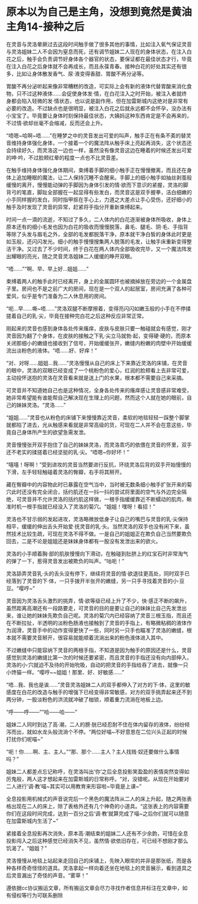 # 原本以为自己是主角，没想到竟然是黄油主角14-接种之后

在灵音与灵洛晕厥过去这段时间触手做了很多其他的事情，比如注入氧气保证灵音与灵洛姐妹二人不会因为窒息而死，还有调节姐妹二人现在的身体状态，在注入白花之后，触手会负责调节好身体各个器官的状态，要保证都在最佳状态才行，毕竟在注入白花之后身体就不会再成长，而且永葆青春。接种白花的好处其实还有很多，比如让身体散发香气、尿·液变得香甜、胃酸不再分泌等。

胃酸不再分泌听起来像非常糟糕的改造，可实际上会有新的液体代替胃酸来消化食物，只不过这种液体……会促使身体发·情，在白花注入之时开始，被注入者就终身都会陷入轻微的发·情状态，也以说是副作用，但在加雷斯城内这绝对是非常有必要的改造。不过缺点也是很明显，被注入白花之后就永远都不会怀孕，没办法有小宝宝了。毕竟要让身体时刻保持最佳状态，大姨妈这种东西肯定是不会再来的，不过情·欲却丝毫不会缩减，反而还会上升。

“唔嗯~哈啊~唔……”在睡梦之中的灵音发出可爱的叫声，触手正在有条不紊的替灵音维持身体强化身体，一个接着一个的魔法阵从触手床上亮起再消失，这个状态还会持续好久，而灵洛这一边也一样，虽然没有像灵音这边在睡着的时候还发出可爱的呻·吟，不过脸颊红晕的程度一点也不比灵音差。

在触手维持身体强化身体期间，束缚着手脚的细小触手正在慢慢撤离，而且还在身体上追加睡眠的魔法，让二人保持沉睡不会醒来。手脚上的细小触手如抽丝剥茧般缓慢的离开，慢慢能动弹的手脚因为身体引发的情·欲而下意识的紧握，灵洛的脚背弓的笔直，脚趾全部握在一起显得有些发白，而灵音这是双手握拳，洁白细嫩的小手同样握的发白，同时指甲抠在手心上，力道之大差点让手心受伤，还好细小的触手及时发现了灵音的异常，赶紧将手指分开重新束缚起来。

时间一点一滴的流逝，不知过了多久，二人体内的白花逐渐被身体所吸收，身体上原本还有的细小毛发也因为白花的吸收而慢慢脱落，鼻毛、腿毛、阴·毛、手指背等除了头发与眉毛之外，全部的毛发都脱落干净，原本就干净白皙的身体此时更是如玉般，还闪闪发光。细小的触手慢慢搜集两人脱落的毛发，让触手床重新变得整洁干净。又过去了不少时间，终于白花在两人体内全部吸收完毕，又一个魔法阵发出耀眼的亮光，随之灵音灵洛姐妹二人缓缓的睁开双眼。

“唔……”“啊、早、早上好…姐姐……”

束缚着两人的触手此时已经离开，身上的金属圆环也被摘掉放在旁边的一个金属盘子里。房间也不是之前广大的房间，现在是一个双人的起居室，房间充满了各种可爱风，似乎是专门准备为二人休息用的房间。

“呃…早……嘶~唔……”灵洛双腿不断摩擦着，变得亮闪闪如嫩玉般的小手在不停揉搓着自己的乳·尖，毕竟在接种完白花之后这种反应非常正常。

刚起来的灵音也感到身体各处传来瘙痒，皮肤与皮肤只要一触碰就会有感觉，刚才灵音因为翻了个身体，在皮肤的接触之下乳·尖立马就勃·起，变得硬·硬的，而原本关闭那细小的嫩缝也接收到了信号，开始缓缓张开，嫩缝内粉嫩的肉壁中开始缓缓流出淡粉色的液体。“唔……好、好痒！”

“对、对呀……姐姐…我……”灵洛慢慢从自己的床上下来靠近灵洛的床铺，在灵音的眼中，灵洛的双眼已经变成了一个桃粉色的爱心，红润的脸颊看上去非常可爱，主动投怀送抱的灵洛在灵音看来就是送上门的水果，根本都不需要自己来采摘。

可灵音并不知道她自己也是这种情况，全身各处传来的瘙痒感让灵音感非常难受，她非常希望能有谁能帮自己解决现在生理上的问题，然而这个人就在她的眼前，自己的妹妹灵洛。“灵洛……”

“姐姐……”灵音也从粉色的床铺下来慢慢靠近灵音，柔软的地毯轻轻一踩整个脚掌就都陷了进去，光从触感来看就是非常高级的货，可现在二人并不会在意这些，毕竟自己身体所产生的欲望急需发泄。

灵音慢慢张开双手抱住了自己的妹妹灵洛，而灵洛乖巧的依偎在灵音的怀里，双手还不老实的揉搓着已经坚挺的乳·尖。“唔嗯~你好坏！”

“嘻嘻！呀啊！”受到进攻的灵音当然要进行反抗，环绕灵洛后背的双手开始慢慢的下滑，左手轻轻触碰着灵洛的臀瓣，右手将其掰开。

藏在臀瓣中的内容物此时已暴露在空气当中，当时被无数条细小触手扩张开来的菊穴此时还没有完全闭合，括约肌还在一抖一抖的尝试将里面的空气与外边完全隔绝，可灵音并不允许灵洛的括约肌这样做，一根手指缓缓靠近不断蠕动的肌肉，瞅准时机一根手指就已经没入了灵洛的菊穴。“姐姐！嘿呀！看招！”

灵洛也不甘示弱的发起进攻，灵洛略微放低身子让自己的嘴巴与灵音的乳·尖保持相平，缓缓的伸出舌头开始爱·抚灵音的乳·头。当然灵洛的双手也没有闲下来，虽然技术比较生疏，可现在灵洛不得不做。一是自己的姐姐正在欺负自己当然要欺负回去，二是不论是姐姐还是妹妹身体都有一股没有发泄出来的欲火。

灵洛的小手顺着胸·部的肌肤慢慢向下滑动，在触碰到肚脐上的红宝石时非常淘气的弹了一下，惹得灵音发出被欺负的叫声。“咕呃！”

灵洛舔弄灵音乳·头的舌头没有停下，继续将灵音的情·欲退往更高处，同时双手已经落到了灵音的下·体，一只手拨开半张开的嫩缝，另一只手寻找着灵音的小·豆豆。“嘤哼~”

灵音因为灵洛舌头激烈的挑弄，情·欲等级已经上升了不少，快·感正不断的飙升，虽然距离高潮还有一段路要走，可灵音的目的是要让自己的妹妹比自己先发泄出来，谁让她的妹妹先欺负自己呢。灵洛的菊穴内已经容纳了灵音三根玉指，而且还在不断拉扯，半透明的淡粉色肠液也接触到了灵音的手指上，有略微粘稠的液体作为润滑，灵音手中的动作变得更快了一些，同时另一只手也瞄准了灵洛的嫩缝，根本就不需要灵音掰开，很容易就能顺着流淌出来的粉色液体进入其中。

不过嫩缝中只能容纳下灵音的两根手指，不知道是因为触手的原因还是什么，灵音感觉到灵洛的嫩缝比第一次的时候还要紧密，而且灵音的手指还没有向内部伸入，灵洛的小·穴就迫不及待的开始吮吸，自动的把灵音的手指给吞了进去，就像一只小馋猫一样。“嘤哼~~姐姐！那里、好、好敏感……”

“唔…我、我也是诶……”灵音灵洛姐妹二人的双手都伸入了对方的下·体，这里的敏感度在白花的改造与触手的增强下已经变得非常敏感，对方的双手挑弄起来还不到两分钟，一股淡粉色的洪流就冲破了枷锁，顺着重力流淌在地板上边。

“呼——呼——”“哈——哈——”

姐妹二人同时到达了高·潮，二人的膀·胱已经忍耐不住在体内留存的液体，纷纷倾泻而出，就如水龙头般流淌个不停。“两位好喵~不好意思在二位兴头正起的时候打扰你们呢喵~”

“呃！你……啊、主、主人。”“那、那个……主人？主人找贱·奴还要做什么事情吗？”

姐妹二人都差点忘记称呼，在灵洛叫出‘你’之后全息投影笑盈盈的表情突然变得如厉鬼般，两人这才想起来在加雷斯城的日常称呼。“对，没错呢。从现在开始要对二人进行‘调·教’喵~其实可以用教育来形容啦~毕竟是上课~”

全息投影用机械式的声音说完后一个黑色的魔法阵从二人的床上升起，随之两张表格出现在二人的床上，除了表格外还有几个神奇的小道具。“这张表上的内容需要你们在这段时间完成，达到一百分之后‘调·教’就算完成了喵~之后你们就可以随意在加雷斯城内生活了~”

紧接着全息投影再次消失，原本高·潮结束的姐妹二人还有不少余韵，可惜在全息投影闯入之后这种感觉已经消失不见，虽然情·欲依旧存在，可已经不想刚才那么饥渴了。“姐姐？”

灵洛慢慢从地毯上站起来走回自己的床铺上，先映入眼帘的并非是那张纸，而是各种各样奇奇怪怪的道具。灵洛拿起一样向着还坐在地毯上的灵音展示，看到道具之后灵音漏出了奇怪的声音。“雾草！”

遵依据cc协议搬运文章，所有搬运文章会尽力寻找作者信息并标注在文章中，如有侵权等行为可联系删除